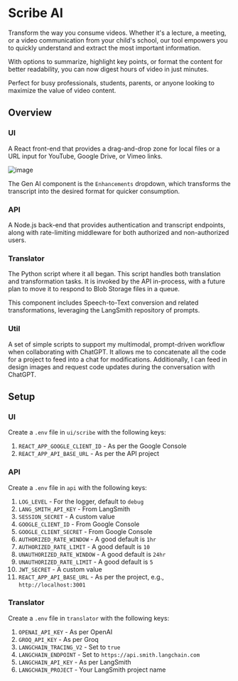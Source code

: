 # Scribe AI

Transform the way you consume videos. Whether it's a lecture, a meeting, or a video communication from your child's school, our tool empowers you to quickly understand and extract the most important information.

With options to summarize, highlight key points, or format the content for better readability, you can now digest hours of video in just minutes.

Perfect for busy professionals, students, parents, or anyone looking to maximize the value of video content.

## Overview

### UI
A React front-end that provides a drag-and-drop zone for local files or a URL input for YouTube, Google Drive, or Vimeo links.

![image](https://github.com/user-attachments/assets/56230592-f1a0-47d4-bbbf-78187c3137a6)

The Gen AI component is the `Enhancements` dropdown, which transforms the transcript into the desired format for quicker consumption.

### API
A Node.js back-end that provides authentication and transcript endpoints, along with rate-limiting middleware for both authorized and non-authorized users.

### Translator
The Python script where it all began. This script handles both translation and transformation tasks. It is invoked by the API in-process, with a future plan to move it to respond to Blob Storage files in a queue.

This component includes Speech-to-Text conversion and related transformations, leveraging the LangSmith repository of prompts.

### Util
A set of simple scripts to support my multimodal, prompt-driven workflow when collaborating with ChatGPT. It allows me to concatenate all the code for a project to feed into a chat for modifications. Additionally, I can feed in design images and request code updates during the conversation with ChatGPT.

## Setup

### UI
Create a `.env` file in `ui/scribe` with the following keys:

1. `REACT_APP_GOOGLE_CLIENT_ID` - As per the Google Console
2. `REACT_APP_API_BASE_URL` - As per the API project

### API
Create a `.env` file in `api` with the following keys:

1. `LOG_LEVEL` - For the logger, default to `debug`
2. `LANG_SMITH_API_KEY` - From LangSmith
3. `SESSION_SECRET` - A custom value
4. `GOOGLE_CLIENT_ID` - From Google Console
5. `GOOGLE_CLIENT_SECRET` - From Google Console
6. `AUTHORIZED_RATE_WINDOW` - A good default is `1hr`
7. `AUTHORIZED_RATE_LIMIT` - A good default is `10`
8. `UNAUTHORIZED_RATE_WINDOW` - A good default is `24hr`
9. `UNAUTHORIZED_RATE_LIMIT` - A good default is `5`
10. `JWT_SECRET` - A custom value
11. `REACT_APP_API_BASE_URL` - As per the project, e.g., `http://localhost:3001`

### Translator
Create a `.env` file in `translator` with the following keys:

1. `OPENAI_API_KEY` - As per OpenAI
2. `GROQ_API_KEY` - As per Groq
3. `LANGCHAIN_TRACING_V2` - Set to `true`
4. `LANGCHAIN_ENDPOINT` - Set to `https://api.smith.langchain.com`
5. `LANGCHAIN_API_KEY` - As per LangSmith
6. `LANGCHAIN_PROJECT` - Your LangSmith project name
